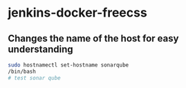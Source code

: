 # jenkins-docker-freecss

## Changes the name of the host for easy understanding

``` bash
sudo hostnamectl set-hostname sonarqube
/bin/bash
# test sonar qube



